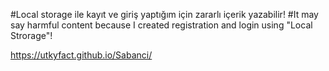#Local storage ile kayıt ve giriş yaptığım için zararlı içerik yazabilir!
#It may say harmful content because I created registration and login using "Local Strorage"!

https://utkyfact.github.io/Sabanci/
